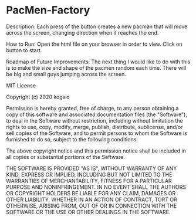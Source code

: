 # PacMen-Factory

Description: Each press of the button creates a new pacman that will move across the screen, changing direction when it reaches the end.

How to Run: Open the html file on your browser in order to view. Click on button to start.

Roadmap of Future Improvements: The next thing I would like to do with this is to make the size and shape of the pacmen random each time. There will be big and small guys jumping across the screen.








MIT License

Copyright (c) 2020 kogsio

Permission is hereby granted, free of charge, to any person obtaining a copy
of this software and associated documentation files (the "Software"), to deal
in the Software without restriction, including without limitation the rights
to use, copy, modify, merge, publish, distribute, sublicense, and/or sell
copies of the Software, and to permit persons to whom the Software is
furnished to do so, subject to the following conditions:

The above copyright notice and this permission notice shall be included in all
copies or substantial portions of the Software.

THE SOFTWARE IS PROVIDED "AS IS", WITHOUT WARRANTY OF ANY KIND, EXPRESS OR
IMPLIED, INCLUDING BUT NOT LIMITED TO THE WARRANTIES OF MERCHANTABILITY,
FITNESS FOR A PARTICULAR PURPOSE AND NONINFRINGEMENT. IN NO EVENT SHALL THE
AUTHORS OR COPYRIGHT HOLDERS BE LIABLE FOR ANY CLAIM, DAMAGES OR OTHER
LIABILITY, WHETHER IN AN ACTION OF CONTRACT, TORT OR OTHERWISE, ARISING FROM,
OUT OF OR IN CONNECTION WITH THE SOFTWARE OR THE USE OR OTHER DEALINGS IN THE
SOFTWARE.
